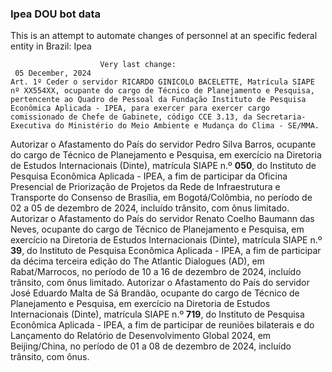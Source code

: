  ### Ipea DOU bot data
 This is an attempt to automate changes of personnel at an specific federal entity in Brazil: Ipea
 
                        Very last change: 
 	 05 December, 2024
	Art. 1º Ceder o servidor RICARDO GINICOLO BACELETTE, Matrícula SIAPE nº XX554XX, ocupante do cargo de Técnico de Planejamento e Pesquisa, pertencente ao Quadro de Pessoal da Fundação Instituto de Pesquisa Econômica Aplicada - IPEA, para exercer para exercer cargo comissionado de Chefe de Gabinete, código CCE 3.13, da Secretaria-Executiva do Ministério do Meio Ambiente e Mudança do Clima - SE/MMA.
Autorizar o Afastamento do País do servidor Pedro Silva Barros, ocupante do cargo de Técnico de Planejamento e Pesquisa, em exercício na Diretoria de Estudos Internacionais (Dinte), matrícula SIAPE n.º **050**, do Instituto de Pesquisa Econômica Aplicada - IPEA, a fim de participar da Oficina Presencial de Priorização de Projetos da Rede de Infraestrutura e Transporte do Consenso de Brasília, em Bogotá/Colômbia, no período de 02 a 05 de dezembro de 2024, incluído trânsito, com ônus limitado.
Autorizar o Afastamento do País do servidor Renato Coelho Baumann das Neves, ocupante do cargo de Técnico de Planejamento e Pesquisa, em exercício na Diretoria de Estudos Internacionais (Dinte), matrícula SIAPE n.º **39**, do Instituto de Pesquisa Econômica Aplicada - IPEA, a fim de participar da décima terceira edição do The Atlantic Dialogues (AD), em Rabat/Marrocos, no período de 10 a 16 de dezembro de 2024, incluído trânsito, com ônus limitado.
Autorizar o Afastamento do País do servidor José Eduardo Malta de Sá Brandão, ocupante do cargo de Técnico de Planejamento e Pesquisa, em exercício na Diretoria de Estudos Internacionais (Dinte), matrícula SIAPE n.º **719**, do Instituto de Pesquisa Econômica Aplicada - IPEA, a fim de participar de reuniões bilaterais e do Lançamento do Relatório de Desenvolvimento Global 2024, em Beijing/China, no período de 01 a 08 de dezembro de 2024, incluído trânsito, com ônus.
